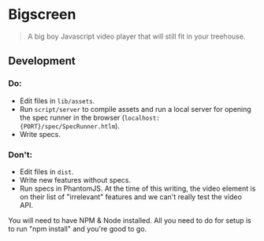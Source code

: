 # Bigscreen
> A big boy Javascript video player that will still fit in your treehouse.

## Development

### Do:
- Edit files in `lib/assets`.
- Run `script/server` to compile assets and run a local server for opening the
  spec runner in the browser (`localhost:{PORT}/spec/SpecRunner.htlm`).
- Write specs.

### Don't:
- Edit files in `dist`.
- Write new features without specs.
- Run specs in PhantomJS. At the time of this writing, the video element is on
  their list of "irrelevant" features and we can't really test the video API.

You will need to have NPM & Node installed. All you need to do for setup is to
run "npm install" and you're good to go.
